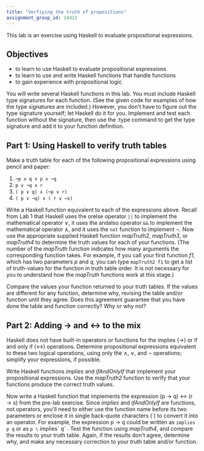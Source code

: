```yaml
---
title: "Verfiying the truth of propositions"
assignment_group_id: 14422
---
```


This lab is an exercise using Haskell to evaluate propositional expressions.

## Objectives

* to learn to use Haskell to evaluate propositional expressions
* to learn to use and write Haskell functions that handle functions
* to gain experience with propositional logic

You will write several Haskell functions in this lab. You must include Haskell
type signatures for each function. (See the given code for examples of how the
type signatures are included.) However, you don't have to figure out the type
signature yourself; let Haskell do it for you. Implement and test each function
without the signature, then use the :type command to get the type signature and
add it to your function definition.

## Part 1: Using Haskell to verify truth tables 
Make a truth table for each of the following propositional expressions using
pencil and paper:

1. <code>&not;p &and; q &or; p &and; &not;q</code>
1. <code>p &or; &not;q &and; r</code>
1. <code>( p &or; q) &and; (&not;p &or; r)</code>
1. <code>( p &or; &not;q) &and; ( r &or; &not;s)</code>

Write a Haskell function equivalent to each of the expressions above. Recall
from Lab 1 that Haskell uses the orelse operator `||` to implement the
mathematical operator &or;, it uses the andalso operator `&&` to implement the
mathematical operator &and;, and it uses the `not` function to implement &not;.
Now use the appropriate supplied Haskell function *mapTruth2*, *mapTruth3*, or
*mapTruth4* to determine the truth values for each of your functions. (The
number of the *mapTruth* function indicates how many arguments the corresponding
function takes. For example, if you call your first function *f1*, which has two
parameters *p* and *q*, you can type `mapTruth2 f1` to get a list of
truth-values for the function in truth table order. It is not necessary for you
to understand how the *mapTruth* functions work at this stage.)

Compare the values your function returned to your truth tables. If the values
are different for any function, determine why, revising the table and/or
function until they agree. Does this agreement guarantee that you have done the
table and function correctly? Why or why not?

## Part 2: Adding → and ↔ to the mix
Haskell does not have built-in operators or functions for the implies (&rarr;)
or if and only if (&harr;) operations. Determine propositional expressions
equivalent to these two logical operations, using only the &and;, &or;, and
&not; operations; simplify your expressions, if possible.

Write Haskell functions *implies* and *ifAndOnlyIf* that implement your
propositional expressions. Use the *mapTruth2* function to verify that your
functions produce the correct truth values.

Now write a Haskell function that implements the expression (p &rarr; q) &harr;
(r &rarr; s) from the pre-lab exercise. Since *implies* and *ifAndOnlyIf* are
functions, not operators, you'll need to either use the function name before its
two parameters or enclose it in single back-quote characters (\`) to convert it
into an operator. For example, the expression p &rarr; q could be written as
`implies p q` or as `p \` implies\` q` . Test the function using *mapTruth4*,
and compare the results to your truth table. Again, if the results don't agree,
determine why, and make any necessary correction to your truth table and/or
function.

